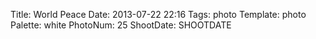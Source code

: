 Title: World Peace
Date: 2013-07-22 22:16
Tags: photo
Template: photo
Palette: white
PhotoNum: 25
ShootDate: SHOOTDATE
